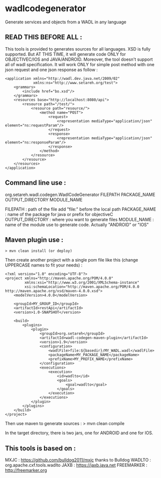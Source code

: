 wadlcodegenerator
=================

Generate services and objects from a WADL in any language

## READ THIS BEFORE ALL :
This tools is provided to generates sources for all languages.
XSD is fully supported.
But AT THIS TIME, it will generate code ONLY for OBJECTIVEC/IOS and JAVA/ANDROID.
Moreover, the tool doesn't support all of wadl specification. It will work ONLY for simple post method with one json request and one json response as follow :

    <application xmlns="http://wadl.dev.java.net/2009/02"
                 xmlns:ns="http://www.setareh.org/test">
        <grammars>
            <include href="bo.xsd"/>
        </grammars>
        <resources base="http://localhost:8080/api">
            <resource path="/test/">
                <resource path="resource/">
                    <method name="POST">
                        <request>
                            <representation mediaType="application/json" element="ns:requestParam"/>
                        </request>
                        <response>
                            <representation mediaType="application/json" element="ns:responseParam"/>
                        </response>
                    </method>
                </resource>
            </resource>
        </resources>
    </application>

## Command line use :

org.setareh.wadl.codegen.WadlCodeGenerator FILEPATH PACKAGE_NAME OUTPUT_DIRECTORY MODULE_NAME

FILEPATH : path of the file add "file:" before the local path
PACKAGE_NAME : name of the package for java or prefix for objectiveC
OUTPUT_DIRECTORY : where you want to generate files
MODULE_NAME : name of the module use to generate code. Actually "ANDROID" or "IOS"

## Maven plugin use :

    > mvn clean install (or deploy)

Then create another project with a single pom file like this (change UPPERCASE names to fit your needs) :

    <?xml version="1.0" encoding="UTF-8"?>
    <project xmlns="http://maven.apache.org/POM/4.0.0"
             xmlns:xsi="http://www.w3.org/2001/XMLSchema-instance"
             xsi:schemaLocation="http://maven.apache.org/POM/4.0.0 http://maven.apache.org/xsd/maven-4.0.0.xsd">
        <modelVersion>4.0.0</modelVersion>

        <groupId>MY_GROUP_ID</groupId>
        <artifactId>restApi</artifactId>
        <version>1.0-SNAPSHOT</version>

        <build>
            <plugins>
                <plugin>
                    <groupId>org.setareh</groupId>
                    <artifactId>wadl-codegen-maven-plugin</artifactId>
                    <version>1.9</version>
                    <configuration>
                        <wadlFile>file:${basedir}/MY_WADL.wadl</wadlFile>
                        <packageName>MY_PACKAGE_NAME</packageName>
                        <prefixName>MY_PREFIX_NAME</prefixName>
                    </configuration>
                    <executions>
                        <execution>
                            <id>wadlto</id>
                            <goals>
                                <goal>wadlto</goal>
                            </goals>
                        </execution>
                    </executions>
                </plugin>
            </plugins>
        </build>
    </project>

Then use maven to generate sources :
    > mvn clean compile

In the target directory, there is two jars, one for ANDROID and one for IOS.

## This tools is based on :
MXJC : https://github.com/bulldog2011/mxjc thanks to Bulldog
WADLTO : org.apache.cxf.tools.wadlto
JAXB : https://jaxb.java.net
FREEMARKER : http://freemarker.org







